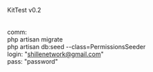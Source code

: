 KitTest v0.2 <br>
<br><br>
comm: <br>
php artisan migrate <br>
php artisan db:seed --class=PermissionsSeeder <br>
login: "shillenetwork@gmail.com" <br>
pass: "password" <br>
 
